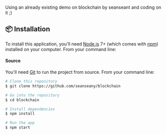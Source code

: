 Using an already existing demo on blockchain by seanseant and coding on it ;)

## 📦 Installation

To install this application, you'll need
[Node.js](https://nodejs.org/en/download/) 7+ (which comes with
[npm](http://npmjs.com)) installed on your computer. From your command line:

#### Source

You'll need [Git](https://git-scm.com) to run the project from source. From your
command line:

```bash
# Clone this repository
$ git clone https://github.com/seanseany/blockchain

# Go into the repository
$ cd blockchain

# Install dependencies
$ npm install

# Run the app
$ npm start
```

